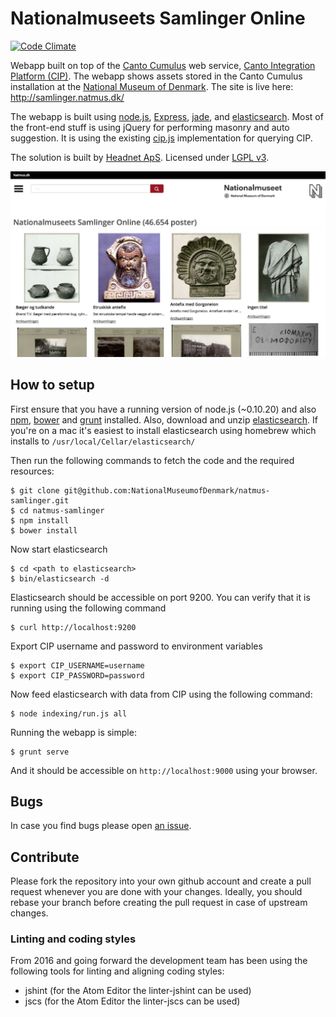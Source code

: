 # Nationalmuseets Samlinger Online

[![Code Climate](https://codeclimate.com/github/NationalMuseumofDenmark/natmus-samlinger/badges/gpa.svg)](https://codeclimate.com/github/NationalMuseumofDenmark/natmus-samlinger)

Webapp built on top of the [Canto Cumulus](http://www.canto.com/) web service,
[Canto Integration Platform (CIP)](http://cumulus.natmus.dk/CIP/doc/index.html).
The webapp shows assets stored in the Canto Cumulus installation at the
[National Museum of Denmark](http://natmus.dk). The site is live here: http://samlinger.natmus.dk/

The webapp is built using [node.js](http://nodejs.org/), [Express](http://expressjs.com/),
[jade](http://jade-lang.com/), and [elasticsearch](http://www.elasticsearch.org/). Most of the front-end
stuff is using jQuery for performing masonry and auto suggestion. It is using the existing
[cip.js](https://github.com/NationalMuseumofDenmark/cip.js) implementation for querying CIP.

The solution is built by [Headnet ApS](http://www.headnet.dk). Licensed under
[LGPL v3](https://www.gnu.org/licenses/lgpl.html).

![Screenshot](screenshot.png)

## How to setup

First ensure that you have a running version of node.js (~0.10.20) and also [npm](https://www.npmjs.org/),
[bower](http://bower.io/) and [grunt](http://gruntjs.com/) installed. Also, download and unzip
[elasticsearch](http://www.elasticsearch.org/).
If you're on a mac it's easiest to install elasticsearch using homebrew which installs to `/usr/local/Cellar/elasticsearch/`

Then run the following commands to fetch the code and the required resources:

    $ git clone git@github.com:NationalMuseumofDenmark/natmus-samlinger.git
    $ cd natmus-samlinger
    $ npm install
    $ bower install

Now start elasticsearch

    $ cd <path to elasticsearch>
    $ bin/elasticsearch -d

Elasticsearch should be accessible on port 9200. You can verify that it is running using the following
command

    $ curl http://localhost:9200

Export CIP username and password to environment variables

    $ export CIP_USERNAME=username
    $ export CIP_PASSWORD=password

Now feed elasticsearch with data from CIP using the following command:

    $ node indexing/run.js all

Running the webapp is simple:

    $ grunt serve

And it should be accessible on ``http://localhost:9000`` using your browser.

## Bugs

In case you find bugs please open [an issue](https://github.com/NationalMuseumofDenmark/natmus-samlinger/issues).

## Contribute

Please fork the repository into your own github account and create a pull request whenever you are done with
your changes. Ideally, you should rebase your branch before creating the pull request in case of upstream changes.

### Linting and coding styles

From 2016 and going forward the development team has been using the following
tools for linting and aligning coding styles:

* jshint (for the Atom Editor the linter-jshint can be used)
* jscs (for the Atom Editor the linter-jscs can be used)
